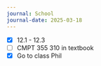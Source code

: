 ```yaml
---
journal: School
journal-date: 2025-03-18
---
```

- [x]  12.1 - 12.3 
- [ ] CMPT 355 310 in textbook 
- [x] Go to class Phil 
